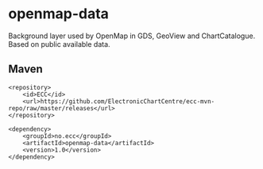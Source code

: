 # openmap-data


Background layer used by OpenMap in GDS, GeoView and ChartCatalogue. Based on public available data.

## Maven

```
<repository>
    <id>ECC</id>
    <url>https://github.com/ElectronicChartCentre/ecc-mvn-repo/raw/master/releases</url>
</repository>

<dependency>
	<groupId>no.ecc</groupId>
	<artifactId>openmap-data</artifactId>
	<version>1.0</version>
</dependency>
````

